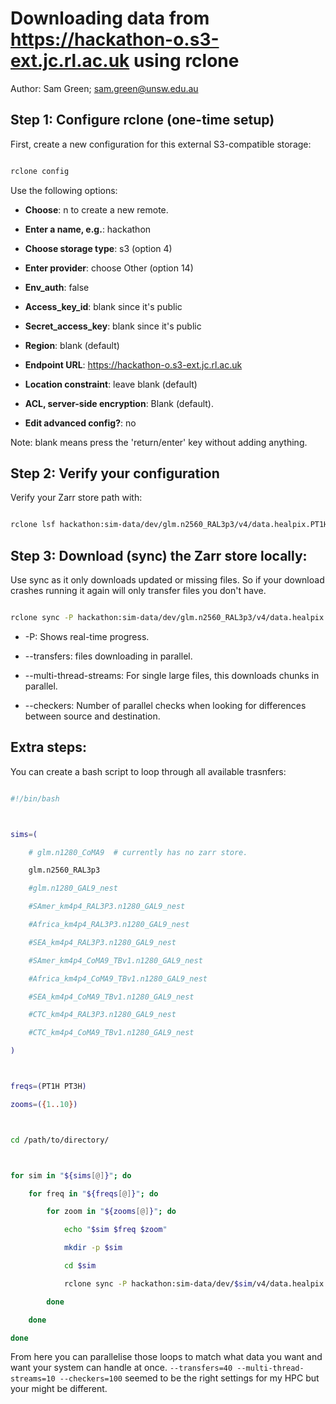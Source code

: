 # Downloading data from https://hackathon-o.s3-ext.jc.rl.ac.uk using rclone

Author: Sam Green; sam.green@unsw.edu.au

## Step 1: Configure rclone (one-time setup)

First, create a new configuration for this external S3-compatible storage:

```bash
rclone config
```

Use the following options:

- **Choose**: n to create a new remote.
- **Enter a name, e.g.**: hackathon
- **Choose storage type**: s3 (option 4)
- **Enter provider**: choose Other (option 14)
- **Env_auth**: false
- **Access_key_id**: blank since it's public
- **Secret_access_key**: blank since it's public
- **Region**: blank (default)
- **Endpoint URL**: https://hackathon-o.s3-ext.jc.rl.ac.uk
- **Location constraint**: leave blank (default)
- **ACL, server-side encryption**: Blank (default).
- **Edit advanced config?**: no

Note: blank means press the 'return/enter' key without adding anything.

## Step 2: Verify your configuration

Verify your Zarr store path with:

```bash
rclone lsf hackathon:sim-data/dev/glm.n2560_RAL3p3/v4/data.healpix.PT1H.z1.zarr
```

## Step 3: Download (sync) the Zarr store locally:

Use sync as it only downloads updated or missing files. So if your download crashes running it again will only transfer files you don't have.

```bash
rclone sync -P hackathon:sim-data/dev/glm.n2560_RAL3p3/v4/data.healpix.PT1H.z1.zarr ./data.healpix.PT1H.z1.zarr --transfers=40 --multi-thread-streams=10 --checkers=100
```

- -P: Shows real-time progress.
- --transfers: files downloading in parallel.
- --multi-thread-streams: For single large files, this downloads chunks in parallel.
- --checkers: Number of parallel checks when looking for differences between source and destination.

## Extra steps:

You can create a bash script to loop through all available trasnfers:

```bash
#!/bin/bash

sims=(
    # glm.n1280_CoMA9  # currently has no zarr store.
    glm.n2560_RAL3p3
    #glm.n1280_GAL9_nest
    #SAmer_km4p4_RAL3P3.n1280_GAL9_nest
    #Africa_km4p4_RAL3P3.n1280_GAL9_nest
    #SEA_km4p4_RAL3P3.n1280_GAL9_nest
    #SAmer_km4p4_CoMA9_TBv1.n1280_GAL9_nest
    #Africa_km4p4_CoMA9_TBv1.n1280_GAL9_nest
    #SEA_km4p4_CoMA9_TBv1.n1280_GAL9_nest
    #CTC_km4p4_RAL3P3.n1280_GAL9_nest
    #CTC_km4p4_CoMA9_TBv1.n1280_GAL9_nest
)

freqs=(PT1H PT3H)
zooms=({1..10})

cd /path/to/directory/

for sim in "${sims[@]}"; do
    for freq in "${freqs[@]}"; do
        for zoom in "${zooms[@]}"; do
            echo "$sim $freq $zoom"
            mkdir -p $sim
            cd $sim
            rclone sync -P hackathon:sim-data/dev/$sim/v4/data.healpix.$freq.z$zoom.zarr ./data.healpix.$freq.z$zoom.zarr --transfers=40 --multi-thread-streams=10 --checkers=100
        done
    done
done
```

From here you can parallelise those loops to match what data you want and want your system can handle at once. ```--transfers=40 --multi-thread-streams=10 --checkers=100``` seemed to be the right settings for my HPC but your might be different.